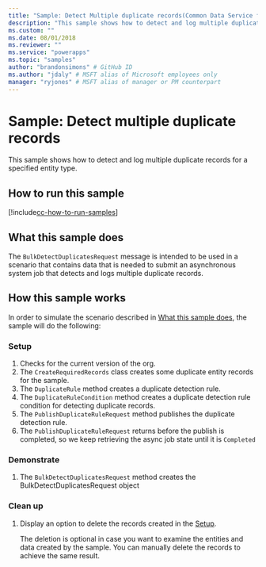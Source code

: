 ```yaml
---
title: "Sample: Detect Multiple duplicate records(Common Data Service for Apps) | Microsoft Docs" # Intent and product brand in a unique string of 43-59 chars including spaces
description: "This sample shows how to detect and log multiple duplicate records for a specified entity type." # 115-145 characters including spaces. This abstract displays in the search result.
ms.custom: ""
ms.date: 08/01/2018
ms.reviewer: ""
ms.service: "powerapps"
ms.topic: "samples"
author: "brandonsimons" # GitHub ID
ms.author: "jdaly" # MSFT alias of Microsoft employees only
manager: "ryjones" # MSFT alias of manager or PM counterpart
---
```

# Sample: Detect multiple duplicate records

<!-- Need higher level conceptual topic 
https://docs.microsoft.com/en-us/dynamics365/customer-engagement/developer/sample-detect-multiple-duplicate-records
-->
This sample shows how to detect and log multiple duplicate records for a specified entity type.

## How to run this sample

[!include[cc-how-to-run-samples](../../includes/cc-how-to-run-samples.md)]

## What this sample does

The `BulkDetectDuplicatesRequest` message is intended to be used in a scenario that contains data that is needed to submit an asynchronous system job that detects and logs multiple duplicate records.

## How this sample works

In order to simulate the scenario described in [What this sample does](#what-this-sample-does), the sample will do the following:

### Setup

1. Checks for the current version of the org.
1. The `CreateRequiredRecords` class creates some duplicate entity records for the sample.
1. The `DuplicateRule` method creates a duplicate detection rule.
1. The  `DuplicateRuleCondition` method creates a duplicate detection rule condition for detecting duplicate records.
1. The `PublishDuplicateRuleRequest` method publishes the duplicate detection rule.
1. The `PublishDuplicateRuleRequest` returns before the publish is completed, so we keep retrieving the async job state until it is `Completed`

### Demonstrate

1. The `BulkDetectDuplicatesRequest` method creates the BulkDetectDuplicatesRequest object

### Clean up

1. Display an option to delete the records created in the [Setup](#setup).

    The deletion is optional in case you want to examine the entities and data created by the sample. You can manually delete the records to achieve the same result.

